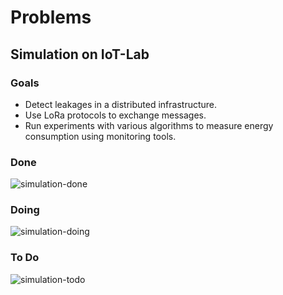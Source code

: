# Problems

## Simulation on IoT-Lab

### Goals

- Detect leakages in a distributed infrastructure.
- Use LoRa protocols to exchange messages.
- Run experiments with various algorithms to measure energy consumption using monitoring tools.

### Done

![simulation-done](https://github.com/simonescaccia/Irrigation-Water-Leakage-System/blob/main/images/Simulation-Page-1.drawio.png)

### Doing

![simulation-doing](https://github.com/simonescaccia/Irrigation-Water-Leakage-System/blob/main/images/Simulation-Page-2.drawio.png)

### To Do

![simulation-todo](https://github.com/simonescaccia/Irrigation-Water-Leakage-System/blob/main/images/Simulation-Page-3.drawio.png)
